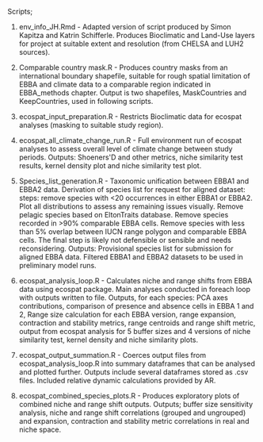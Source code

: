Scripts;

1. env_info_JH.Rmd - Adapted version of script produced by Simon Kapitza and Katrin Schifferle. Produces Bioclimatic and Land-Use layers for project at suitable extent and resolution (from CHELSA and LUH2 sources).

2. Comparable country mask.R - Produces country masks from an international boundary shapefile, suitable for rough spatial limitation of EBBA and climate data to a comparable region indicated in EBBA_methods chapter. Output is two shapefiles, MaskCountries and KeepCountries, used in following scripts.

3. ecospat_input_preparation.R - Restricts Bioclimatic data for ecospat analyses (masking to suitable study region).  

4. ecospat_all_climate_change_run.R - Full environment run of ecospat analyses to assess overall level of climate change between study periods. Outputs: Shoeners'D and other metrics, niche similarity test results, kernel density plot and niche similarity test plot.

5. Species_list_generation.R - Taxonomic unification between EBBA1 and EBBA2 data. Derivation of species list for request for aligned dataset: steps: remove species with <20 occurrences in either EBBA1 or EBBA2. Plot all distributions to assess any remaining issues visually. Remove pelagic species based on EltonTraits database. Remove species recorded in >90% comparable EBBA cells. Remove species with less than 5% overlap between IUCN range polygon and comparable EBBA cells. The final step is likely not defensible or sensible and needs reconsidering. Outputs: Provisional species list for submission for aligned EBBA data. Filtered EBBA1 and EBBA2 datasets to be used in preliminary model runs.

6. ecospat_analysis_loop.R - Calculates niche and range shifts from EBBA data using ecospat package. Main analyses conducted in foreach loop with outputs written to file. Outputs, for each species: PCA axes contributions, comparison of presence and absence cells in EBBA 1 and 2, Range size calculation for each EBBA version, range expansion, contraction and stability metrics, range centroids and range shift metric, output from ecospat analysis for 5 buffer sizes and 4 versions of niche similarity test, kernel density and niche similarity plots.

7. ecospat_output_summation.R - Coerces output files from ecospat_analysis_loop.R into summary dataframes that can be analysed and plotted further. Outputs include several dataframes stored as .csv files. Included relative dynamic calculations provided by AR.


8. ecospat_combined_species_plots.R - Produces exploratory plots of combined niche and range shift outputs. Outputs; buffer size sensitivity analysis, niche and range shift correlations (grouped and ungrouped) and expansion, contraction and stability metric correlations in real and niche space.
